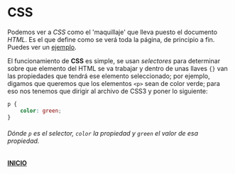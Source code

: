 # CSS
Podemos ver a *CSS* como el 'maquillaje' que lleva puesto el documento *HTML*. Es el que define como se verá toda la página, de principio a fin. Puedes ver un [ejemplo](https://codepen.io/jorgert1205/pen/KKPEjXq).

El funcionamiento de **CSS** es simple, se usan *selectores* para determinar sobre que elemento del HTML se va trabajar y dentro de unas llaves `{}` van las propiedades que tendrá ese elemento seleccionado; por ejemplo, digamos que queremos que los elementos `<p>` sean de color verde; para eso nos tenemos que dirigir al archivo de CSS3 y poner lo siguiente:
```css
p {
    color: green;
}
```
###### Dónde `p` es el *selector*, `color` la *propiedad* y `green` el *valor* de esa propiedad.

#### [INICIO](../README.md)
